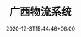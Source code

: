 ---
title: "广西物流系统"
date: 2020-12-3T15:44:46+06:00
keywords: "武汉UI设计 武汉UI设计公司 UI设计 UX设计 UE设计"
type: portfolio
image: "images/projects/19/1.jpeg"
category: ["UI/UX 小程序"]
project_images: ["images/projects/19/01.jpg"]
weight: 121
---